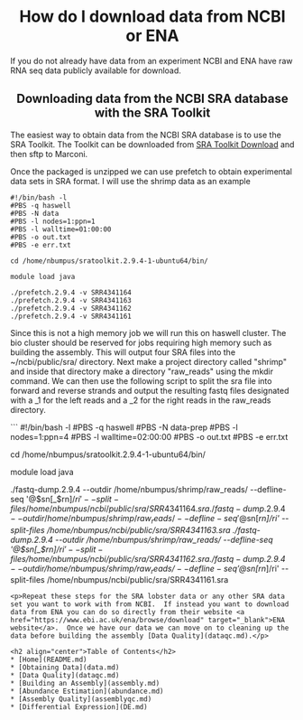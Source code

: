 <h1 align="center">How do I download data from NCBI or ENA</h1>

<p>If you do not already have data from an experiment NCBI and ENA have raw RNA seq data publicly available for download.</p>

<h2 align="center">Downloading data from the NCBI SRA database with the SRA Toolkit</h2>

<p>The easiest way to obtain data from the NCBI SRA database is to use the SRA Toolkit.  The Toolkit can be downloaded from <a href="https://trace.ncbi.nlm.nih.gov/Traces/sra/sra.cgi?view=software" target="_blank">SRA Toolkit Download</a> and then sftp to Marconi.</p>

<p>Once the packaged is unzipped we can use prefetch to obtain experimental data sets in SRA format.  I will use the shrimp data as an example</p>

```
#!/bin/bash -l
#PBS -q haswell
#PBS -N data
#PBS -l nodes=1:ppn=1
#PBS -l walltime=01:00:00
#PBS -o out.txt
#PBS -e err.txt

cd /home/nbumpus/sratoolkit.2.9.4-1-ubuntu64/bin/

module load java

./prefetch.2.9.4 -v SRR4341164
./prefetch.2.9.4 -v SRR4341163
./prefetch.2.9.4 -v SRR4341162
./prefetch.2.9.4 -v SRR4341161

```
<p>Since this is not a high memory job we will run this on haswell cluster.  The bio cluster should be reserved for jobs requiring high memory such as building the assembly.  This will output four SRA files into the ~/ncbi/public/sra/ directory. Next make a project directory called "shrimp" and inside that directory make a directory "raw_reads" using the mkdir command.  We can then use the following script to split the sra file into forward and reverse strands and output the resulting fastq files designated with a _1 for the left reads and a _2 for the right reads in the raw_reads directory.</p>
```
#!/bin/bash -l
#PBS -q haswell
#PBS -N data-prep
#PBS -l nodes=1:ppn=4
#PBS -l walltime=02:00:00
#PBS -o out.txt
#PBS -e err.txt

cd /home/nbumpus/sratoolkit.2.9.4-1-ubuntu64/bin/

module load java

./fastq-dump.2.9.4 --outdir /home/nbumpus/shrimp/raw_reads/ --defline-seq '@$sn[_$rn]/$ri' --split-files /home/nbumpus/ncbi/public/sra/SRR4341164.sra
./fastq-dump.2.9.4 --outdir /home/nbumpus/shrimp/raw_reads/ --defline-seq '@$sn[_$rn]/$ri' --split-files /home/nbumpus/ncbi/public/sra/SRR4341163.sra
./fastq-dump.2.9.4 --outdir /home/nbumpus/shrimp/raw_reads/ --defline-seq '@$sn[_$rn]/$ri' --split-files /home/nbumpus/ncbi/public/sra/SRR4341162.sra
./fastq-dump.2.9.4 --outdir /home/nbumpus/shrimp/raw_reads/ --defline-seq '@$sn[_$rn]/$ri' --split-files /home/nbumpus/ncbi/public/sra/SRR4341161.sra
```
<p>Repeat these steps for the SRA lobster data or any other SRA data set you want to work with from NCBI.  If instead you want to download data from ENA you can do so directly from their website <a href="https://www.ebi.ac.uk/ena/browse/download" target="_blank">ENA website</a>.  Once we have our data we can move on to cleaning up the data before building the assembly [Data Quality](dataqc.md).</p>

<h2 align="center">Table of Contents</h2>
* [Home](README.md)
* [Obtaining Data](data.md)
* [Data Quality](dataqc.md)
* [Building an Assembly](assembly.md)
* [Abundance Estimation](abundance.md)
* [Assembly Quality](assemblyqc.md)
* [Differential Expression](DE.md)
